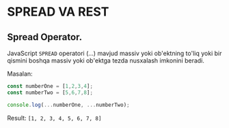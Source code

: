 # SPREAD VA REST

## Spread Operator.

JavaScript `SPREAD` operatori (...) mavjud massiv yoki ob'ektning to'liq yoki bir qismini boshqa massiv yoki ob'ektga tezda nusxalash imkonini beradi.

Masalan: 

```javascript
const numberOne = [1,2,3,4];
const numberTwo = [5,6,7,8];

console.log(...numberOne, ...numberTwo);
```

Result: `[1, 2, 3, 4, 5, 6, 7, 8]`

